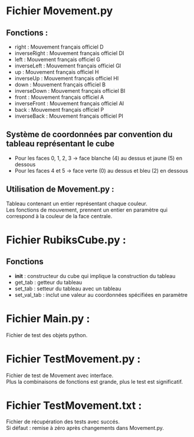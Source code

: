 # Fichier Movement.py
Fonctions :
-

  * right : Mouvement français officiel D
  * inverseRight : Mouvement français officiel DI
  * left : Mouvement français officiel G
  * inverseLeft : Mouvement français officiel GI
  * up : Mouvement français officiel H
  * inverseUp : Mouvement français officiel HI
  * down : Mouvement français officiel B
  * inverseDown : Mouvement français officiel BI
  * front : Mouvement français officiel A
  * inverseFront : Mouvement français officiel AI
  * back : Mouvement français officiel P
  * inverseBack : Mouvement français officiel PI

Système de coordonnées par convention du tableau représentant le cube
-

  * Pour les faces 0, 1, 2, 3 -> face blanche (4) au dessus et jaune (5) en dessous
  * Pour les faces 4 et 5 -> face verte (0) au dessus et bleu (2) en dessous

Utilisation de Movement.py :
-

Tableau contenant un entier représentant chaque couleur.  
Les fonctions de mouvement, prennent un entier en paramètre qui correspond à la couleur de la face centrale.  

# Fichier RubiksCube.py :
Fonctions
-

  * __init__ : constructeur du cube qui implique la construction du tableau
  * get_tab : getteur du tableau
  * set_tab : setteur du tableau avec un tableau
  * set_val_tab : inclut une valeur au coordonnées spécifiées en paramètre

# Fichier Main.py :

Fichier de test des objets python.

# Fichier TestMovement.py :

Fichier de test de Movement avec interface.  
Plus la combinaisons de fonctions est grande, plus le test est significatif.  

# Fichier TestMovement.txt :

Fichier de récupération des tests avec succés.  
Si défaut : remise à zéro après changements dans Movement.py.  
